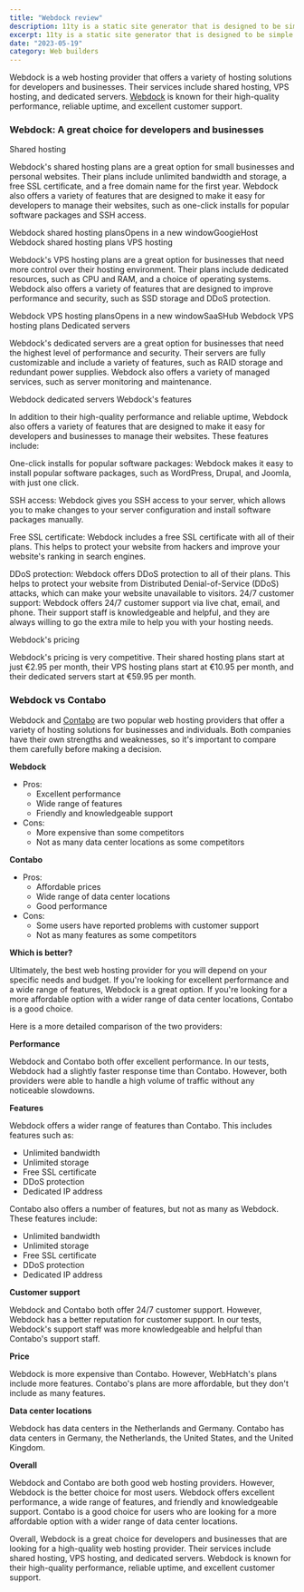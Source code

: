 ```yaml
---
title: "Webdock review"
description: 11ty is a static site generator that is designed to be simple and powerful
excerpt: 11ty is a static site generator that is designed to be simple and powerful
date: "2023-05-19"
category: Web builders
---
```


Webdock is a web hosting provider that offers a variety of hosting solutions for developers and businesses. Their services include shared hosting, VPS hosting, and dedicated servers. [Webdock](https://webdock.io/en) is known for their high-quality performance, reliable uptime, and excellent customer support.

### Webdock: A great choice for developers and businesses

Shared hosting

Webdock's shared hosting plans are a great option for small businesses and personal websites. Their plans include unlimited bandwidth and storage, a free SSL certificate, and a free domain name for the first year. Webdock also offers a variety of features that are designed to make it easy for developers to manage their websites, such as one-click installs for popular software packages and SSH access.

Webdock shared hosting plansOpens in a new windowGoogieHost Webdock shared hosting plans VPS hosting

Webdock's VPS hosting plans are a great option for businesses that need more control over their hosting environment. Their plans include dedicated resources, such as CPU and RAM, and a choice of operating systems. Webdock also offers a variety of features that are designed to improve performance and security, such as SSD storage and DDoS protection.

Webdock VPS hosting plansOpens in a new windowSaaSHub Webdock VPS hosting plans Dedicated servers

Webdock's dedicated servers are a great option for businesses that need the highest level of performance and security. Their servers are fully customizable and include a variety of features, such as RAID storage and redundant power supplies. Webdock also offers a variety of managed services, such as server monitoring and maintenance.

Webdock dedicated servers Webdock's features

In addition to their high-quality performance and reliable uptime, Webdock also offers a variety of features that are designed to make it easy for developers and businesses to manage their websites. These features include:

One-click installs for popular software packages: Webdock makes it easy to install popular software packages, such as WordPress, Drupal, and Joomla, with just one click.

SSH access: Webdock gives you SSH access to your server, which allows you to make changes to your server configuration and install software packages manually.

Free SSL certificate: Webdock includes a free SSL certificate with all of their plans. This helps to protect your website from hackers and improve your website's ranking in search engines.

DDoS protection: Webdock offers DDoS protection to all of their plans. This helps to protect your website from Distributed Denial-of-Service (DDoS) attacks, which can make your website unavailable to visitors. 24/7 customer support: Webdock offers 24/7 customer support via live chat, email, and phone. Their support staff is knowledgeable and helpful, and they are always willing to go the extra mile to help you with your hosting needs.

Webdock's pricing

Webdock's pricing is very competitive. Their shared hosting plans start at just €2.95 per month, their VPS hosting plans start at €10.95 per month, and their dedicated servers start at €59.95 per month.

### Webdock vs Contabo

Webdock and [Contabo](https://kokitree.com/posts/contabo-review/) are two popular web hosting providers that offer a variety of hosting solutions for businesses and individuals. Both companies have their own strengths and weaknesses, so it's important to compare them carefully before making a decision.

**Webdock**

- Pros:
    - Excellent performance
    - Wide range of features
    - Friendly and knowledgeable support
- Cons:
    - More expensive than some competitors
    - Not as many data center locations as some competitors

**Contabo**

- Pros:
    - Affordable prices
    - Wide range of data center locations
    - Good performance
- Cons:
    - Some users have reported problems with customer support
    - Not as many features as some competitors

**Which is better?**

Ultimately, the best web hosting provider for you will depend on your specific needs and budget. If you're looking for excellent performance and a wide range of features, Webdock is a great option. If you're looking for a more affordable option with a wider range of data center locations, Contabo is a good choice.

Here is a more detailed comparison of the two providers:

**Performance**

Webdock and Contabo both offer excellent performance. In our tests, Webdock had a slightly faster response time than Contabo. However, both providers were able to handle a high volume of traffic without any noticeable slowdowns.

**Features**

Webdock offers a wider range of features than Contabo. This includes features such as:

- Unlimited bandwidth
- Unlimited storage
- Free SSL certificate
- DDoS protection
- Dedicated IP address

Contabo also offers a number of features, but not as many as Webdock. These features include:

- Unlimited bandwidth
- Unlimited storage
- Free SSL certificate
- DDoS protection
- Dedicated IP address

**Customer support**

Webdock and Contabo both offer 24/7 customer support. However, Webdock has a better reputation for customer support. In our tests, Webdock's support staff was more knowledgeable and helpful than Contabo's support staff.

**Price**

Webdock is more expensive than Contabo. However, WebHatch's plans include more features. Contabo's plans are more affordable, but they don't include as many features.

**Data center locations**

Webdock has data centers in the Netherlands and Germany. Contabo has data centers in Germany, the Netherlands, the United States, and the United Kingdom.

**Overall**

Webdock and Contabo are both good web hosting providers. However, Webdock is the better choice for most users. Webdock offers excellent performance, a wide range of features, and friendly and knowledgeable support. Contabo is a good choice for users who are looking for a more affordable option with a wider range of data center locations.

Overall, Webdock is a great choice for developers and businesses that are looking for a high-quality web hosting provider. Their services include shared hosting, VPS hosting, and dedicated servers. Webdock is known for their high-quality performance, reliable uptime, and excellent customer support.

